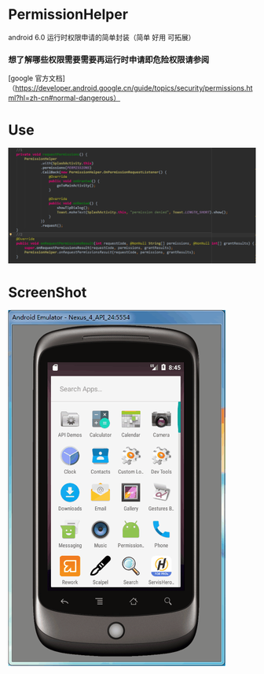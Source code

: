 
# PermissionHelper
android 6.0 运行时权限申请的简单封装（简单 好用 可拓展）
### 想了解哪些权限需要需要再运行时申请即危险权限请参阅 
[google 官方文档]（https://developer.android.google.cn/guide/topics/security/permissions.html?hl=zh-cn#normal-dangerous）

# Use
![](images/permission_code.png)

# ScreenShot
![](images/permission.gif)
